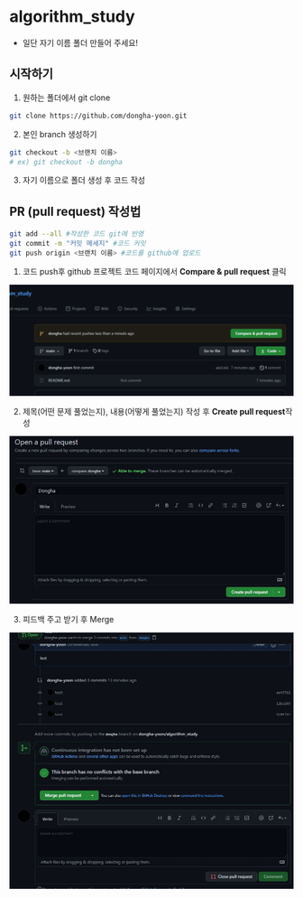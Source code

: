 # algorithm_study

* 일단 자기 이름 폴더 만들어 주세요!

## 시작하기
1. 원하는 폴더에서 git clone
```bash
git clone https://github.com/dongha-yoon.git
```

2. 본인 branch 생성하기
```bash
git checkout -b <브랜치 이름>
# ex) git checkout -b dongha
```
3. 자기 이름으로 폴더 생성 후 코드 작성


## PR (pull request) 작성법
```bash
git add --all #작성한 코드 git에 반영
git commit -m "커밋 메세지" #코드 커밋
git push origin <브랜치 이름> #코드를 github에 업로드
```

1. 코드 push후 github 프로젝트 코드 페이지에서 **Compare & pull request** 클릭

![img1](./img/image1.jpg)

2. 제목(어떤 문제 풀었는지), 내용(어떻게 풀었는지) 작성 후 **Create pull request**작성

![img2](./img/image2.jpg)

3. 피드백 주고 받기 후 Merge

![img3](./img/image3.jpg)